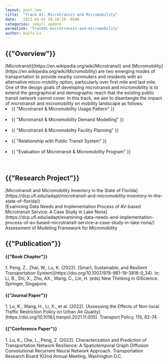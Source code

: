 ```yaml
---
layout: post_new
title:  "Track 01: Microtransit and Micromobility"
date:   2023-03-02 10:10:10 -0500
categories: jekyll update
permalink: 'track01-microtransit-and-micromobility'
author: Kaifa Lu
---
```


<h2>{{"Overview"}}</h2>
[Microtransit](https://en.wikipedia.org/wiki/Microtransit) and [Micromobility](https://en.wikipedia.org/wiki/Micromobility) are two emerging modes of transportation to provide nearby commuters and residents with an alternative micro-mobility option, particularly over first mile and last mile. One of the design goals of developing microtransit and micromobility is to extend the geographical and demographic reach that the existing public transit network cannot cover. In this track, we aim to disentangle the impact of microtransit and micromobility on mobility landscape as follows:
<li>{{ "Microtransit & Micromobility Usage Pattern" }}</li> <br>
<li>{{ "Microtransit & Micromobility Demand Modelling" }}</li> <br>
<li>{{ "Microtransit & Micromobility Facility Planning" }}</li> <br>
<li>{{ "Relationship with Public Transit System" }}</li> <br>
<li>{{ "Evaluation of Microtransit & Micromobility Program" }}</li> <br>
<br>
<h2>{{"Research Project"}}</h2>
[Microtransit and Micromobility Inventory in the State of Florida](https://dcp.ufl.edu/iadapt/microtransit-and-micromobility-inventory-in-the-state-of-florida/)
<br>
[Examining Data Needs and Implementation Process of AV-based Microtransit Service: A Case Study in Lake Nona](https://dcp.ufl.edu/iadapt/examining-data-needs-and-implementation-process-of-av-based-microtransit-service-a-case-study-in-lake-nona/)
<br>
Assessment of Modeling Framework for Micromobility
<br>

<h2>{{"Publication"}}</h2>
<h4>{{"Book Chapter"}}</h4>
1. Peng, Z., Zhai, W., Lu, K. (2022). [Smart, Sustainable, and Resilient Transportation System](https://doi.org/10.1007/978-981-19-3816-0_34). In: Li, B., Shi, X., Zhu, AX., Wang, C., Lin, H. (eds) New Thinking in GIScience. Springer, Singapore.
<br>
<h4>{{"Journal Paper"}}</h4>
1. Lu, K., Wang, H., Li, X., et al. (2022). [Assessing the Effects of Non-local Traffic Restriction Policy on Urban Air Quality](https://doi.org/10.1016/j.tranpol.2021.11.005). Transport Policy, 115, 62-74.
<h4>{{"Conference Paper"}}</h4>
1. Lu, K., Che, L., Peng, Z. (2022). Characterization and Prediction of Transportation Network Resilience: A Spatiotemporal Graph Diffusion Convolutional Recurrent Neural Network Approach. Transportation Research Board 102nd Annual Meeting, Washington D.C.
